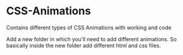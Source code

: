 # CSS-Animations
Contains different types of CSS Animations with working and code

Add a new folder in which you'll need to add different animations.
So basically inside the new folder add different html and css files.
